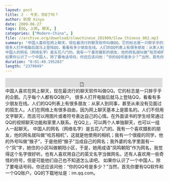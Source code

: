 ```yaml
---
layout: post
title: 2 - 今天，你Q了吗？
author: 昕煜 Xinyu
date: 2009-06-27
tags: [QQ, 上网, 聊天, ]
categories: ["Modern-China", ]
file: //archive.org/download/slowchinese_201909/Slow_Chinese_002.mp3
summary: "中国人喜欢在网上聊天，现在最流行的聊天软件叫做QQ。它的标志是一只胖乎乎的企鹅。几乎每个人都有QQ账户。  
很多人打开电脑后就马上登陆QQ，看看有多少朋友在线。人们的QQ列表上有很多朋友：从家人到同事，甚至从来没有见面过的陌生人。人们在网络上有很多自由，因为网上聊天基本上是匿名的。人们不但用文字聊天，而且可以用图片或者符号表达自己的心情。在外面读书的学生经常通过QQ的视频聊天功能和家里人联系。在QQ上，可以两个人单独聊天，也可以一组人一起聊天。  
中国人的网名（网络名字）是五花八门的。我有一个喜欢摄影的朋友，他的网名就叫做“哈苏相机”，这就是他使用的相机；我有一个很瘦的同学，他的外号叫做“猴子”，于是他把“猴子”当成自己的网名；我外婆的名字里面有一个“凤”字，她住的小区叫做朝阳小区，于是，她用成语“凤鸣朝阳”作为网名，我觉得这个名字很好听。也有人喜欢用自己的英文名字当做网名，还有人喜欢用一些奇怪的符号，但是可能他们自己也不知道怎么读吧。  
如果你认识了一个中国人，除了要电话号码，你还应该问他：“你的QQ号是多少？”当然，首先你要有QQ软件和一个QQ账户。QQ的下载地址是：im.qq.com。"
duration: "0:01:49.195283"
length: "2379949"
---
```


<iframe src="https://archive.org/embed/slowchinese_201909/Slow_Chinese_002.mp3" width="500" height="30" frameborder="0" webkitallowfullscreen="true" mozallowfullscreen="true" allowfullscreen></iframe>
中国人喜欢在网上聊天，现在最流行的聊天软件叫做QQ。它的标志是一只胖乎乎的企鹅。几乎每个人都有QQ账户。  
很多人打开电脑后就马上登陆QQ，看看有多少朋友在线。人们的QQ列表上有很多朋友：从家人到同事，甚至从来没有见面过的陌生人。人们在网络上有很多自由，因为网上聊天基本上是匿名的。人们不但用文字聊天，而且可以用图片或者符号表达自己的心情。在外面读书的学生经常通过QQ的视频聊天功能和家里人联系。在QQ上，可以两个人单独聊天，也可以一组人一起聊天。  
中国人的网名（网络名字）是五花八门的。我有一个喜欢摄影的朋友，他的网名就叫做“哈苏相机”，这就是他使用的相机；我有一个很瘦的同学，他的外号叫做“猴子”，于是他把“猴子”当成自己的网名；我外婆的名字里面有一个“凤”字，她住的小区叫做朝阳小区，于是，她用成语“凤鸣朝阳”作为网名，我觉得这个名字很好听。也有人喜欢用自己的英文名字当做网名，还有人喜欢用一些奇怪的符号，但是可能他们自己也不知道怎么读吧。  
如果你认识了一个中国人，除了要电话号码，你还应该问他：“你的QQ号是多少？”当然，首先你要有QQ软件和一个QQ账户。QQ的下载地址是：im.qq.com。